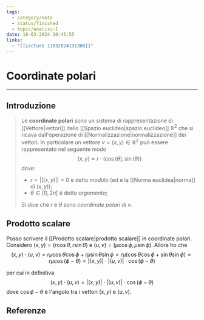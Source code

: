 ```yaml
---
tags:
  - category/note
  - status/finished
  - topic/analisi-I
date: 18-03-2024 20:45:55
links:
  - "[[Lecture 11032024131300]]"
---
```

# Coordinate polari
---
## Introduzione
> Le **coordinate polari** sono un sistema di rappresentazione di [[Vettore|vettori]] dello [[Spazio euclideo|spazio euclideo]] $\mathbb{R}^{2}$ che si ricava dall'operazione di [[Normalizzazione|normalizzazione]] dei vettori. In particolare un vettore $v = (x, y) \in \mathbb{R}^{2}$ può essere rappresentato nel seguente modo
> $$(x, y) = r \cdot (\cos(\theta), \sin(\theta))$$
> dove:
> - $r  = ||(x, y)|| > 0$ è detto _modulo_ (ed è la [[Norma euclidea|norma]] di $(x, y)$);
> - $\theta \in [0, 2 \pi[$ è detto _argomento_;
> 
> Si dice che $r$ e $\theta$ sono _coordinate polari_ di $v$.

## Prodotto scalare
Posso scrivere il [[Prodotto scalare|prodotto scalare]] in coordinate polari. Considero $(x, y) = (r\cos{\theta}, r\sin{\theta})$ e $(u, v) = (\mu \cos{\phi}, \mu \sin{\phi})$. Allora ho che
$$(x, y) \cdot (u, v) = r \mu \cos{\theta}\cos{\phi} + r \mu \sin{\theta}\sin{\phi} = r \mu (\cos{\theta}\cos{\phi} + \sin{\theta}\sin{\phi}) = r \mu \cos(\phi - \theta) = |(x, y)| \cdot |(u, v)| \cdot \cos(\phi - \theta)$$

per cui in definitiva
$$(x, y) \cdot (u, v) = |(x, y)| \cdot |(u, v)| \cdot \cos(\phi - \theta)$$
dove $\cos{\phi - \theta}$ è l'angolo tra i vettori $(x, y)$ e $(u, v)$.

## Referenze